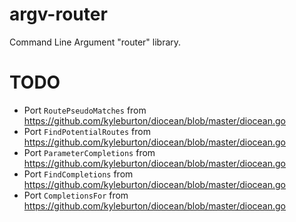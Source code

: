 # argv-router

Command Line Argument "router" library.


# TODO

* Port `RoutePseudoMatches` from https://github.com/kyleburton/diocean/blob/master/diocean.go
* Port `FindPotentialRoutes` from https://github.com/kyleburton/diocean/blob/master/diocean.go
* Port `ParameterCompletions` from https://github.com/kyleburton/diocean/blob/master/diocean.go
* Port `FindCompletions` from https://github.com/kyleburton/diocean/blob/master/diocean.go
* Port `CompletionsFor` from https://github.com/kyleburton/diocean/blob/master/diocean.go
